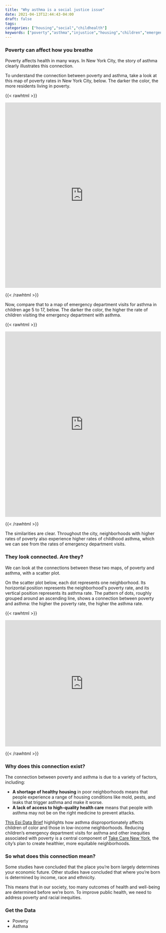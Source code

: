 ```yaml
---
title: "Why asthma is a social justice issue"
date: 2021-04-13T12:44:43-04:00
draft: false
tags:
categories: ["housing","social","childhealth"]
keywords: ["poverty","asthma","injustice","housing","children","emergency department visits","ed visits","emergency room","social determinants"]
---
```


### Poverty can affect how you breathe
Poverty affects health in many ways. In New York City, the story of asthma clearly illustrates this connection.

To understand the connection between poverty and asthma, take a look at this map of poverty rates in New York City, below. The darker the color, the more residents living in poverty.



{{< rawhtml >}}
<iframe title="Poverty in New York City" aria-label="USA new york city neighborhoods (ntas) choropleth map" id="datawrapper-chart-s32oq" src="https://datawrapper.dwcdn.net/s32oq/3/" scrolling="no" frameborder="0" style="width: 0; min-width: 100% !important;" height="600"></iframe><script type="text/javascript">!function(){"use strict";window.addEventListener("message",function(a){if(void 0!==a.data["datawrapper-height"])for(var t in a.data["datawrapper-height"]){var e=document.getElementById("datawrapper-chart-"+t);e&&(e.style.height=a.data["datawrapper-height"][t]+"px")}})}();</script>

{{< /rawhtml >}}

Now, compare that to a map of emergency department visits for asthma in children age 5 to 17, below. The darker the color, the higher the rate of children visiting the emergency department with asthma.

{{< rawhtml >}}
<iframe id="datawrapper-chart-5S8mf" src="https://datawrapper.dwcdn.net/5S8mf/4/" scrolling="no" frameborder="0" style="width: 0; min-width: 100% !important;" height="600"></iframe><script type="text/javascript">if("undefined"==typeof window.datawrapper)window.datawrapper={};window.datawrapper["5S8mf"]={},window.datawrapper["5S8mf"].iframe=document.getElementById("datawrapper-chart-5S8mf"),window.addEventListener("message",function(a){if("undefined"!=typeof a.data["datawrapper-height"])for(var b in a.data["datawrapper-height"])if("5S8mf"==b)window.datawrapper["5S8mf"].iframe.style.height=a.data["datawrapper-height"][b]+"px"});</script>

{{< /rawhtml >}}

The similarities are clear. Throughout the city, neighborhoods with higher rates of poverty also experience higher rates of childhood asthma, which we can see from the rates of emergency department visits.

### They look connected. Are they?
We can look at the connections between these two maps, of poverty and asthma, with a scatter plot.

On the scatter plot below, each dot represents one neighborhood. Its horizontal position represents the neighborhood's poverty rate, and its vertical position represents its asthma rate. The pattern of dots, roughly grouped around an ascending line, shows a connection between poverty and asthma: the higher the poverty rate, the higher the asthma rate.

{{< rawhtml >}}
<iframe id="datawrapper-chart-YiBqa" src="https://datawrapper.dwcdn.net/YiBqa/2/" scrolling="no" frameborder="0" style="width: 0; min-width: 100% !important;" height="409"></iframe><script type="text/javascript">if("undefined"==typeof window.datawrapper)window.datawrapper={};window.datawrapper["YiBqa"]={},window.datawrapper["YiBqa"].iframe=document.getElementById("datawrapper-chart-YiBqa"),window.addEventListener("message",function(a){if("undefined"!=typeof a.data["datawrapper-height"])for(var b in a.data["datawrapper-height"])if("YiBqa"==b)window.datawrapper["YiBqa"].iframe.style.height=a.data["datawrapper-height"][b]+"px"});</script>

{{< /rawhtml >}}

### Why does this connection exist?
The connection between poverty and asthma is due to a variety of factors, including:
- **A shortage of healthy housing** in poor neighborhoods means that people experience a range of housing conditions like mold, pests, and leaks that trigger asthma and make it worse.
- **A lack of access to high-quality health care** means that people with asthma may not be on the right medicine to prevent attacks.

[This Epi Data Brief](https://www1.nyc.gov/assets/doh/downloads/pdf/epi/databrief90.pdf) highlights how asthma disproportionately affects children of color and those in low-income neighborhoods. Reducing children’s emergency department visits for asthma and other inequities associated with poverty is a central component of [Take Care New York](https://www1.nyc.gov/assets/doh/downloads/pdf/tcny/tcny-2020.pdf), the city’s plan to create healthier, more equitable neighborhoods.

### So what does this connection mean?
Some studies have concluded that the place you’re born largely determines your economic future. Other studies have concluded that where you’re born is determined by income, race and ethnicity.

This means that in our society, too many outcomes of health and well-being are determined before we’re born. To improve public health, we need to address poverty and racial inequities.

### Get the Data
- Poverty
- Asthma



